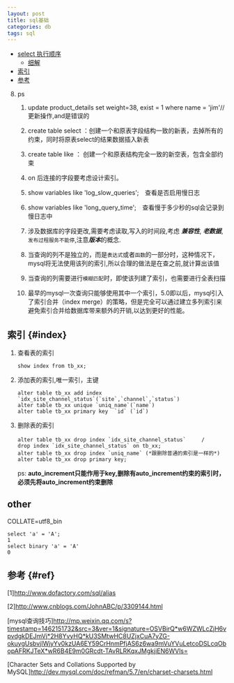 ```yaml
---
layout: post
title: sql基础
categories: db
tags: sql
---
```


*   [select 执行顺序](#select)
    *   [细解](#sql)
*   [索引](#index)
*   [参考](#ref)

8.  ps

    1.  update product_details set weight=38, exist = 1 where name = 'jim'// 更新操作,and是错误的　

    2.  create table select ：创建一个和原表字段结构一致的新表，去掉所有的约束，同时将原表select的结果数据插入新表　　　　

    3.  create table like ： 创建一个和原表结构完全一致的新空表，包含全部约束　　　　

    4.  on 后连接的字段要考虑设计索引。　　

    5.  show variables like 'log_slow_queries';　查看是否启用慢日志　

    6.  show  variables like 'long_query_time';　查看慢于多少秒的sql会记录到慢日志中

    7.  涉及数据库的字段更改,需要考虑读取,写入的时间段,考虑 ***兼容性***,  ***老数据***,`发布过程服务不能停`,注意***版本***的概念.

    8.   当查询的列不是独立的，而是`表达式`或者`函数`的一部分时，这种情况下，mysql将无法使用该列的索引,所以合理的做法是在查之前,就计算出该值

    9.   当查询的列需要进行`模糊匹配`时，即使该列建了索引，也需要进行全表扫描

    10.   最早的mysql一次查询只能够使用其中一个索引，5.0即以后，mysql引入了索引合并（index merge）的策略，但是完全可以通过建立多列索引来避免索引合并给数据库带来额外的开销,以达到更好的性能。


## 索引 {#index}

1.  查看表的索引　　

        show index from tb_xx;
2.  添加表的索引,唯一索引，主键　　

        alter table tb_xx add index `idx_site_channel_status`(`site`,`channel`,`status`)
        alter table tb_xx unique `uniq_name`(`name`)
        alter table tb_xx primary key  `id` (`id`)
3.  删除表的索引　　

        alter table tb_xx drop index `idx_site_channel_status`　　　/　　drop index `idx_site_channel_status` on tb_xx;
        alter table tb_xx drop index `uniq_name` (*跟删除普通的索引是一样的*)
        alter table tb_xx drop primary key;
    ps: **auto_increment只能作用于key,删除有auto_increment约束的索引时，必须先将auto_increment约束删除**

## other

COLLATE=utf8_bin

    select 'a' = 'A';
    1
    select binary 'a' = 'A'
    0

## 参考 {#ref}

[1]<http://www.dofactory.com/sql/alias>

[2]<http://www.cnblogs.com/JohnABC/p/3309144.html>

[mysql查询技巧]<http://mp.weixin.qq.com/s?timestamp=1462151732&src=3&ver=1&signature=OSVBirQ*w6WZWLcZjH6vpvdgkDEJmVj*2H8YvyHQ*kU3SMtwHC8UZjxCuA7yZG-okuygUsbvjIWjyYv0kzUA6EY59CrHnmPfjAS6z6wa9mVuYVuLetcoDSLcqObopAFRKJTeX*wR6B4E9m0GRcdt-TAvRLRKqxJMgkjiEN6WVls=>

[Character Sets and Collations Supported by MySQL]<http://dev.mysql.com/doc/refman/5.7/en/charset-charsets.html>
